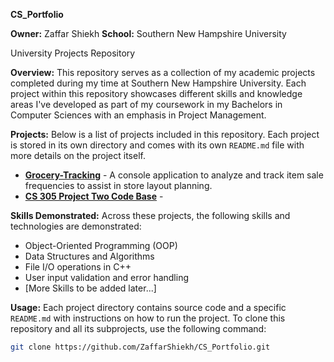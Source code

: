 **CS_Portfolio**

**Owner:** Zaffar Shiekh
**School:** Southern New Hampshire University

University Projects Repository

**Overview:**
This repository serves as a collection of my academic projects completed during my time at Southern New Hampshire University. Each project within this repository showcases different skills and knowledge areas I've developed as part of my coursework in my Bachelors in Computer Sciences with an emphasis in Project Management.

**Projects:**
Below is a list of projects included in this repository. Each project is stored in its own directory and comes with its own `README.md` file with more details on the project itself.

- [**Grocery-Tracking**]([./Grocery-Tracking](https://github.com/zaffarshiekh/CS_Portfolio/tree/21cc9e2f53e6266086344c8fed7634fcd826aa84/Grocery-Tracking%20(VS))) - A console application to analyze and track item sale frequencies to assist in store layout planning.
- [**CS 305 Project Two Code Base**](https://github.com/zaffarshiekh/CS_Portfolio/tree/ffd6d0069291b5d46eabb673c68208a14164285f/CS%20305%20Project%20Two%20Code%20Base) - 

[//]: # (New Projects to be added.)

**Skills Demonstrated:**
Across these projects, the following skills and technologies are demonstrated:
-	Object-Oriented Programming (OOP)
-	Data Structures and Algorithms
-	File I/O operations in C++
-	User input validation and error handling
-	[More Skills to be added later...]

**Usage:**
Each project directory contains source code and a specific `README.md` with instructions on how to run the project. To clone this repository and all its subprojects, use the following command:

```bash
git clone https://github.com/ZaffarShiekh/CS_Portfolio.git
